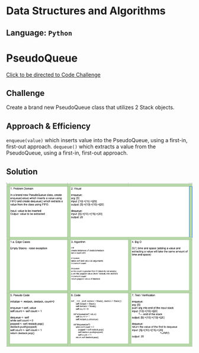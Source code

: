 # Data Structures and Algorithms

## Language: `Python`

# PseudoQueue
[Click to be directed to Code Challenge](https://github.com/gracerosemary/data-structures-and-algorithms/tree/master/python/code_challenges/queue_with_stacks)      

## Challenge
Create a brand new PseudoQueue class that utilizes 2 Stack objects. 

## Approach & Efficiency
`enqueue(value)` which inserts value into the PseudoQueue, using a first-in, first-out approach.
`dequeue()` which extracts a value from the PseudoQueue, using a first-in, first-out approach.


## Solution
![Solution Image](assets/pseudo.png)  